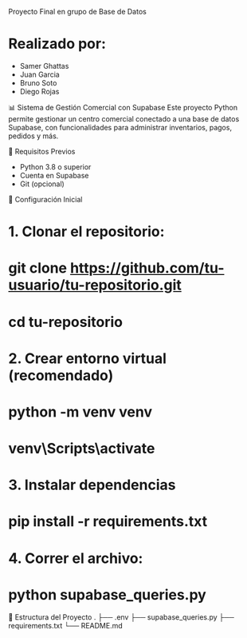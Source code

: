 Proyecto Final en grupo de Base de Datos
# Realizado por:
- Samer Ghattas
- Juan Garcia
- Bruno Soto
- Diego Rojas

📊 Sistema de Gestión Comercial con Supabase
Este proyecto Python permite gestionar un centro comercial conectado a una base de datos Supabase, con funcionalidades para administrar inventarios, pagos, pedidos y más.

🚀 Requisitos Previos
+ Python 3.8 o superior
+ Cuenta en Supabase
+ Git (opcional)

🔧 Configuración Inicial

# 1. Clonar el repositorio:
# git clone https://github.com/tu-usuario/tu-repositorio.git
# cd tu-repositorio

# 2. Crear entorno virtual (recomendado)
# python -m venv venv
# venv\Scripts\activate

# 3. Instalar dependencias
# pip install -r requirements.txt

# 4. Correr el archivo:
# python supabase_queries.py

📂 Estructura del Proyecto
.
├── .env
├── supabase_queries.py
├── requirements.txt
└── README.md
